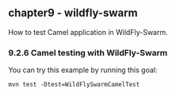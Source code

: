 chapter9 - wildfly-swarm
------------------------

How to test Camel application in WildFly-Swarm.

### 9.2.6 Camel testing with WildFly-Swarm

You can try this example by running this goal:

    mvn test -Dtest=WildFlySwarmCamelTest

